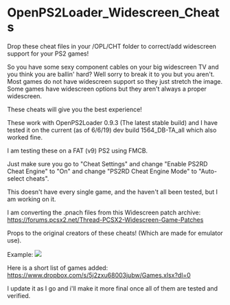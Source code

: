# OpenPS2Loader_Widescreen_Cheats
Drop these cheat files in your /OPL/CHT folder to correct/add widescreen support for your PS2 games!

So you have some sexy component cables on your big widescreen TV and you think you are ballin' hard?
Well sorry to break it to you but you aren't.
Most games do not have widescreen support so they just stretch the image.
Some games have widescreen options but they aren't always a proper widescreen.

These cheats will give you the best experience!

These work with OpenPS2Loader 0.9.3 (The latest stable build) and I have tested it on the current (as of 6/6/19) dev build 1564_DB-TA_all which also worked fine.

I am testing these on a FAT (v9) PS2 using FMCB.

Just make sure you go to "Cheat Settings" and change "Enable PS2RD Cheat Engine" to "On" and change "PS2RD Cheat Engine Mode" to "Auto-select cheats".

This doesn't have every single game, and the haven't all been tested, but I am working on it. 

I am converting the .pnach files from this Widescreen patch archive:
https://forums.pcsx2.net/Thread-PCSX2-Widescreen-Game-Patches

Props to the original creators of these cheats! (Which are made for emulator use).

Example:
<img src="https://i.imgur.com/gYElt.giff">

Here is a short list of games added: https://www.dropbox.com/s/5j2zxu68003jubw/Games.xlsx?dl=0

I update it as I go and i'll make it more final once all of them are tested and verified.
